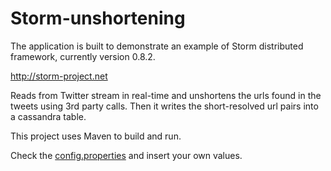 Storm-unshortening
==================


The application is built to demonstrate an example of Storm distributed
framework, currently version 0.8.2.

http://storm-project.net

Reads from Twitter stream in real-time and unshortens the urls found in the
tweets using 3rd party calls. Then it writes the short-resolved
url pairs into a cassandra table.

This project uses Maven to build and run.

Check the [config.properties](https://github.com/mvogiatzis/storm-unshortening/config.properties)
and insert your own values. 
